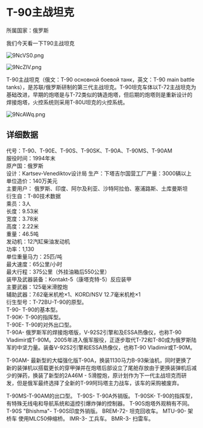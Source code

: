 # T-90主战坦克

所属国家：俄罗斯

我们今天看一下T90主战坦克

![9NcVS0.png](https://s1.ax1x.com/2018/02/21/9NcVS0.png)

![9NcZlV.png](https://s1.ax1x.com/2018/02/21/9NcZlV.png)

T-90主战坦克（俄文：Т-90 основной боевой танк，英文：T-90 main battle tanks），是苏联/俄罗斯研制的第三代主战坦克。T-90坦克车体以T-72主战坦克为基础改进，早期的炮塔是与T-72类似的铸造炮塔，但后期的炮塔则是重新设计的焊接炮塔，火控系统则采用T-80U坦克的火控系统。

![9NcAWq.png](https://s1.ax1x.com/2018/02/21/9NcAWq.png)

## 详细数据
代号：T-90、T-90E、T-90S、T-90SK、T-90A、T-90MS、T-90AM  
服役时间：1994年末  
原产国：俄罗斯  
设计：Kartsev-Venediktov设计局
生产：下塔吉尔国营工厂产量：3000辆以上
单位造价：140万美元  
主要用户： 俄罗斯、印度、阿尔及利亚、沙特阿拉伯、塞浦路斯、土库曼斯坦  
衍生自：T-80技术数据  
乘员：3人  
长度：9.53米  
宽度：3.78米  
高度：2.22米  
重量：46.5吨  
发动机：12汽缸柴油发动机  
功率：1,130  
单位重量马力：25匹/吨  
最大速度：65公里/小时  
最大行程：375公里（外挂油箱后550公里）  
装甲及武器装备：Kontakt-5（康塔克特-5）反应装甲  
主要武器：125毫米滑膛炮  
辅助武器：7.62毫米机枪×1、KORD/NSV 12.7毫米机枪×1  
衍生型号：T-72BU-T-90的原型。  
T-90- T-90的基本型。  
T-90K- T-90的指挥型。  
T-90E- T-90的对外出口型。  
T-90A- 俄罗斯军的焊接炮塔版，V-92S2引擎和及ESSA热像仪，也称T-90 Vladimir或T-90M。2005年进入俄军服役，正逐步取代T-72和T-80成为俄罗斯陆军的中坚力量。装备V-92S2引擎和ESSA热像仪，也称T-90 Vladimir或T-90M。  

T-90AM- 最新型的大幅强化版T-90A，换装1130马力В-93柴油机，同时更换了新的装弹机以搭载更长的穿甲弹并在炮塔后部设立了尾舱存放由于更换装弹机后减少的弹药，换装了新型的2A46M - 5滑膛炮，原计划作为下一代主战坦克而研发，但是俄军最终选择了全新的T-99阿玛塔主力战车，该车的采购被废弃。

T-90MS-T-90AM的出口型。
T-90S- T-90A外销版。
T-90SK- T-90的指挥型，有特殊无线电和导航系统和遥控引爆炸弹的控制器。
T-90S炮塔外观稍有不同。
T-90S "Bhishma"- T-90S印度外销版。
BREM-72- 坦克回收车。
MTU-90- 架桥车 使用MLC50伸缩桥。
IMR-3- 工兵车。
BMR-3- 扫雷车。 

